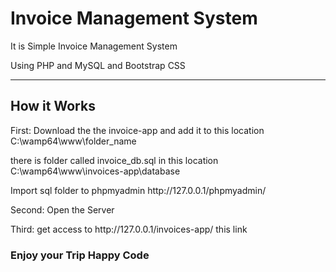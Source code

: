 <h1>Invoice Management System</h1>
<p>It is Simple Invoice Management System</p>
<p>Using PHP and MySQL and Bootstrap CSS</p>
<hr>
<h2>How it Works</h2>
<p>First: Download the the invoice-app and add it to this location C:\wamp64\www\folder_name</p>
<p>there is folder called invoice_db.sql in this location C:\wamp64\www\invoices-app\database </p>
<p>Import sql folder to phpmyadmin http://127.0.0.1/phpmyadmin/</p>
<p>Second: Open the Server</p>
<p>Third: get access to http://127.0.0.1/invoices-app/ this link</p>
<h3>Enjoy your Trip Happy Code</h3>
